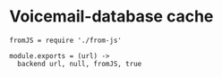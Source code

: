 Voicemail-database cache
========================

    fromJS = require './from-js'

    module.exports = (url) ->
      backend url, null, fromJS, true
